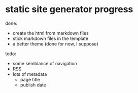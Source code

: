# static site generator progress

done:

* create the html from markdown files
* stick markdown files in the template
* a better theme (done for now, I suppose)

todo:

* some semblance of navigation
* RSS
* lots of metadata
    * page title
    * publish date
